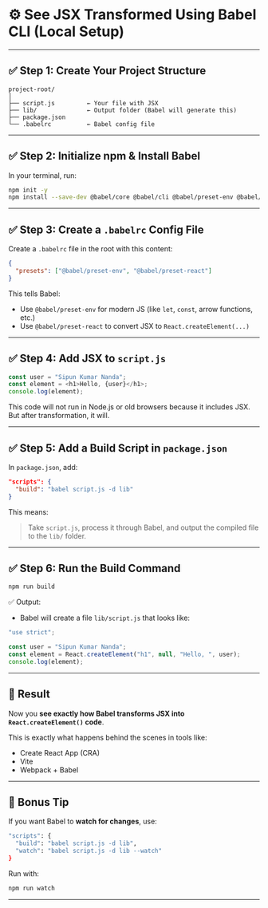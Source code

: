 
# ⚙️ See JSX Transformed Using Babel CLI (Local Setup)

---

## ✅ Step 1: Create Your Project Structure

```
project-root/
│
├── script.js         ← Your file with JSX
├── lib/              ← Output folder (Babel will generate this)
├── package.json
└── .babelrc          ← Babel config file
```

---

## ✅ Step 2: Initialize npm & Install Babel

In your terminal, run:

```bash
npm init -y
npm install --save-dev @babel/core @babel/cli @babel/preset-env @babel/preset-react
```

---

## ✅ Step 3: Create a `.babelrc` Config File

Create a `.babelrc` file in the root with this content:

```json
{
  "presets": ["@babel/preset-env", "@babel/preset-react"]
}
```

This tells Babel:

* Use `@babel/preset-env` for modern JS (like `let`, `const`, arrow functions, etc.)
* Use `@babel/preset-react` to convert JSX to `React.createElement(...)`

---

## ✅ Step 4: Add JSX to `script.js`

```js
const user = "Sipun Kumar Nanda";
const element = <h1>Hello, {user}</h1>;
console.log(element);
```

This code will not run in Node.js or old browsers because it includes JSX. But after transformation, it will.

---

## ✅ Step 5: Add a Build Script in `package.json`

In `package.json`, add:

```json
"scripts": {
  "build": "babel script.js -d lib"
}
```

This means:

> Take `script.js`, process it through Babel, and output the compiled file to the `lib/` folder.

---

## ✅ Step 6: Run the Build Command

```bash
npm run build
```

✅ Output:

* Babel will create a file `lib/script.js` that looks like:

```js
"use strict";

const user = "Sipun Kumar Nanda";
const element = React.createElement("h1", null, "Hello, ", user);
console.log(element);
```

---

## 🧠 Result

Now you **see exactly how Babel transforms JSX into `React.createElement()` code**.

This is exactly what happens behind the scenes in tools like:

* Create React App (CRA)
* Vite
* Webpack + Babel

---

## 🚀 Bonus Tip

If you want Babel to **watch for changes**, use:

```bash
"scripts": {
  "build": "babel script.js -d lib",
  "watch": "babel script.js -d lib --watch"
}
```

Run with:

```bash
npm run watch
```

---